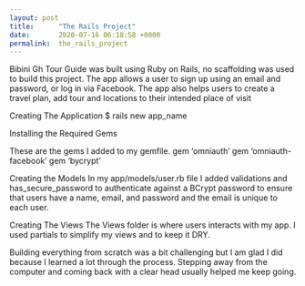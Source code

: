 ```yaml
---
layout: post
title:      "The Rails Project"
date:       2020-07-16 06:18:58 +0000
permalink:  the_rails_project
---
```



Bibini Gh Tour Guide was built using Ruby on Rails, no scaffolding was used to build this project. The app allows a user to sign up using an email and password, or log in via Facebook. The app also helps users to create a travel plan, add tour and locations to their intended place of visit

Creating The Application
$ rails new app_name
 
Installing the Required Gems
 
These are the gems I added to my gemfile.
gem ‘omniauth’
gem ‘omniauth-facebook’
gem ‘bycrypt’

Creating the Models
In my app/models/user.rb file I added validations and has_secure_password to authenticate against a BCrypt password to ensure that users have a name, email, and password and the email is unique to each user. 

Creating The Views
The Views folder is where users interacts with my app. I used partials to simplify my views and to keep it DRY. 

Building everything from scratch was a bit challenging but I am glad I did because I learned a lot through the process.
Stepping away from the computer and coming back with a clear head usually helped me keep going.


